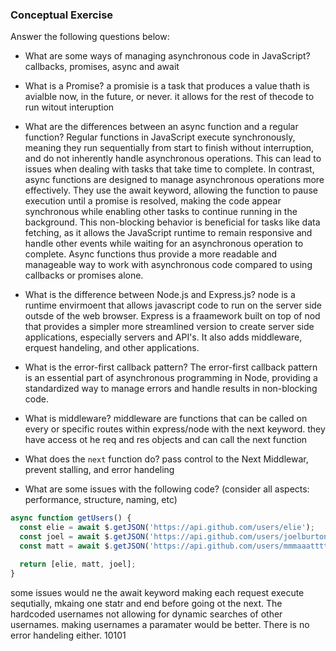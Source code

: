 ### Conceptual Exercise

Answer the following questions below:

- What are some ways of managing asynchronous code in JavaScript?
callbacks, promises, async and await

- What is a Promise?
a promisie is a task that produces a value thath is avialble now, in the future, or never. it allows for the rest of thecode to run witout interuption

- What are the differences between an async function and a regular function?
Regular functions in JavaScript execute synchronously, meaning they run sequentially from start to finish without interruption, and do not inherently handle asynchronous operations. This can lead to issues when dealing with tasks that take time to complete. In contrast, async functions are designed to manage asynchronous operations more effectively. They use the await keyword, allowing the function to pause execution until a promise is resolved, making the code appear synchronous while enabling other tasks to continue running in the background. This non-blocking behavior is beneficial for tasks like data fetching, as it allows the JavaScript runtime to remain responsive and handle other events while waiting for an asynchronous operation to complete. Async functions thus provide a more readable and manageable way to work with asynchronous code compared to using callbacks or promises alone.

- What is the difference between Node.js and Express.js?
node is a runtime envirmoent that allows javascript code to run on the server side outsde of the web browser. Express is a fraamework built on top of nod that provides a simpler more streamlined version to create server side applications, especially servers and API's. It also adds middleware, erquest handeling, and other applications.

- What is the error-first callback pattern?
The error-first callback pattern is an essential part of asynchronous programming in Node, providing a standardized way to manage errors and handle results in non-blocking code.

- What is middleware?
middleware are functions that can be called on every or specific routes within express/node with the next keyword. they have access ot he req and res objects and can call the next function

- What does the `next` function do?
pass control to the Next Middlewar, prevent stalling, and error handeling

- What are some issues with the following code? (consider all aspects: performance, structure, naming, etc)

```js
async function getUsers() {
  const elie = await $.getJSON('https://api.github.com/users/elie');
  const joel = await $.getJSON('https://api.github.com/users/joelburton');
  const matt = await $.getJSON('https://api.github.com/users/mmmaaatttttt');

  return [elie, matt, joel];
}
```
some issues would ne the await keyword making each request execute sequtially, mkaing one statr and end before going ot the next. The hardcoded usernames not allowing for dynamic searches of other usernames. making usernames a paramater would be better. There is no error handeling either.   10101 